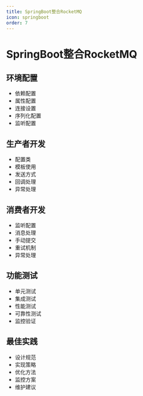 ```yaml
---
title: SpringBoot整合RocketMQ
icon: springboot
order: 7
---
```


# SpringBoot整合RocketMQ

## 环境配置
- 依赖配置
- 属性配置
- 连接设置
- 序列化配置
- 监听配置

## 生产者开发
- 配置类
- 模板使用
- 发送方式
- 回调处理
- 异常处理

## 消费者开发
- 监听配置
- 消息处理
- 手动提交
- 重试机制
- 异常处理

## 功能测试
- 单元测试
- 集成测试
- 性能测试
- 可靠性测试
- 监控验证

## 最佳实践
- 设计规范
- 实现策略
- 优化方法
- 监控方案
- 维护建议
